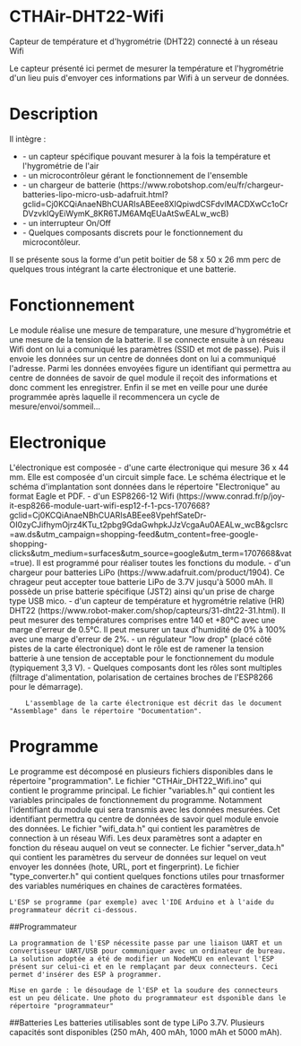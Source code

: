 # CTHAir-DHT22-Wifi
Capteur de température et d'hygrométrie (DHT22) connecté à un réseau Wifi

Le capteur présenté ici permet de mesurer la température et l'hygrométrie d'un lieu puis d'envoyer ces informations par Wifi à un serveur de données.


<h1>Description</h1>
    Il intègre :
    <ul>
        <li>- un capteur spécifique pouvant mesurer à la fois la température et l'hygrométrie de l'air</li>
        <li>- un microcontrôleur gérant le fonctionnement de l'ensemble</li>
        <li>- un chargeur de batterie  (https://www.robotshop.com/eu/fr/chargeur-batteries-lipo-micro-usb-adafruit.html?gclid=Cj0KCQiAnaeNBhCUARIsABEee8XIQpiwdCSFdvlMACDXwCc1oCrDVzvkIQyEiWymK_8KR6TJM6AMqEUaAtSwEALw_wcB)</li>
        <li>- un interrupteur On/Off</li>
        <li>- Quelques composants discrets pour le fonctionnement du microcontôleur.</li>
    </ul>
    Il se présente sous la forme d'un petit boitier de 58 x 50 x 26 mm perc de quelques trous intégrant la carte électronique et une batterie.

<h1>Fonctionnement</h1>
    Le module réalise une mesure de temparature, une mesure d'hygrométrie et une mesure de la tension de la batterie.
    Il se connecte ensuite à un réseau Wifi dont on lui a comuniqué les paramètres (SSID et mot de passe).
    Puis il envoie les données sur un centre de données  dont on lui a communiqué l'adresse. Parmi les données envoyées figure un identifiant qui permettra au centre de données de savoir de quel module il reçoit des informations et donc comment les enregistrer.
    Enfin il se met en veille pour une durée programmée après laquelle il recommencera un cycle de mesure/envoi/sommeil...

<h1>Electronique</h1>
    L'électronique est composée  
        - d'une carte électronique qui mesure 36 x 44 mm. Elle est composée d'un circuit simple face. Le schéma électrique et le schéma d'implantation sont données dans le répertoire "Electronique" au format Eagle et PDF.
        - d'un ESP8266-12 Wifi (https://www.conrad.fr/p/joy-it-esp8266-module-uart-wifi-esp12-f-1-pcs-1707668?gclid=Cj0KCQiAnaeNBhCUARIsABEee8VpehfSateDr-OI0zyCJifhymOjrz4KTu_t2pbg9GdaGwhpkJJzVcgaAu0AEALw_wcB&gclsrc=aw.ds&utm_campaign=shopping-feed&utm_content=free-google-shopping-clicks&utm_medium=surfaces&utm_source=google&utm_term=1707668&vat=true). Il est programmé pour réaliser toutes les fonctions du module. 
        - d'un chargeur pour batteries LiPo (https://www.adafruit.com/product/1904). Ce chrageur peut accepter toue batterie LiPo de 3.7V jusqu'à 5000 mAh. Il possède un prise batterie spécifique (JST2) ainsi qu'un prise de charge type USB mico.
        - d'un capteur de température et hygrométrie relative (HR) DHT22 (https://www.robot-maker.com/shop/capteurs/31-dht22-31.html). Il peut mesurer des températures comprises entre 140 et +80°C avec une marge d'erreur de 0.5°C. Il peut mesurer un taux d'humidité de 0% à 100% avec une marge d'erreur de 2%.
        - un régulateur "low drop" (placé côté pistes de la carte électronique) dont le rôle est de ramener la tension batterie à une tension de acceptable pour le fonctionnement du module (typiquement 3,3 V).
        - Quelques composants dont les rôles sont multiples (filtrage d'alimentation, polarisation de certaines broches de l'ESP8266 pour le démarrage).

        L'assemblage de la carte électronique est décrit das le document "Assemblage" dans le répertoire "Documentation".

<h1>Programme</h1>
    Le programme est décomposé en plusieurs fichiers disponibles dans le répertoire "programmation".
        Le fichier "CTHAir_DHT22_Wifi.ino" qui contient le programme principal.
        Le fichier "variables.h" qui contient les variables principales de fonctionnement du programme. Notamment l'identifiant du module qui sera transmis avec les données mesurées. Cet identifiant permettra qu centre de données de savoir quel module envoie des données.
        Le fichier "wifi_data.h" qui contient les paramètres de connection à un réseau Wifi. Les deux paramètres sont a adapter en fonction du réseau auquel on veut se connecter.
        Le fichier "server_data.h" qui contient les paramètres du serveur de données sur lequel on veut envoyer les données (hote, URL, port et fingerprint).
        Le fichier "type_converter.h" qui contient quelques fonctions utiles pour trnasformer des variables numériques en chaines de caractères formatées.


    L'ESP se programme (par exemple) avec l'IDE Arduino et à l'aide du programmateur décrit ci-dessous.

##Programmateur

    La programmation de l'ESP nécessite passe par une liaison UART et un convertisseur UART/USB pour communiquer avec un ordinateur de bureau. La solution adoptée a été de modifier un NodeMCU en enlevant l'ESP présent sur celui-ci et en le remplaçant par deux connecteurs. Ceci permet d'insérer des ESP à programmer.
    
    Mise en garde : le désoudage de l'ESP et la soudure des connecteurs est un peu délicate. Une photo du programmateur est dsponible dans le répertoire "programmateur"


##Batteries
    Les batteries utilisables sont de type LiPo 3.7V. Plusieurs capacités sont disponibles (250 mAh, 400 mAh, 1000 mAh et 5000 mAh).

